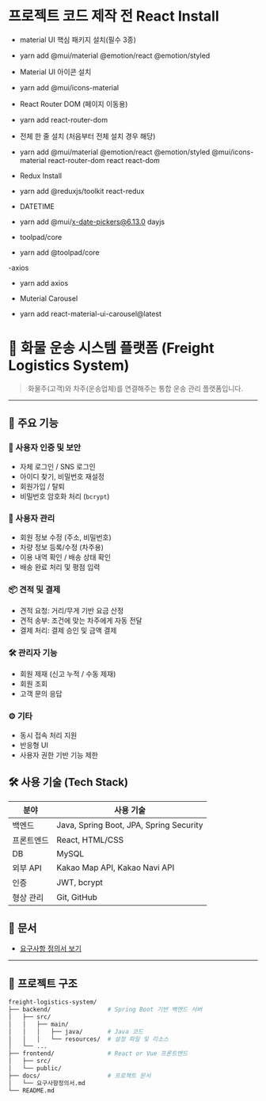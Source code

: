 # 프로젝트 코드 제작 전 React Install
- material UI 핵심 패키지 설치(필수 3종)
- yarn add @mui/material @emotion/react @emotion/styled  
  
- Material UI 아이콘 설치
- yarn add @mui/icons-material

- React Router DOM (페이지 이동용)
- yarn add react-router-dom

- 전체 한 줄 설치 (처음부터 전체 설치 경우 해당)
- yarn add @mui/material @emotion/react @emotion/styled @mui/icons-material react-router-dom react react-dom

- Redux Install
- yarn add @reduxjs/toolkit react-redux 

- DATETIME 
- yarn add @mui/x-date-pickers@6.13.0 dayjs

- toolpad/core
- yarn add @toolpad/core

-axios
- yarn add axios

- Muterial Carousel
- yarn add react-material-ui-carousel@latest

# 🚚 화물 운송 시스템 플랫폼 (Freight Logistics System)

> 화물주(고객)와 차주(운송업체)를 연결해주는 통합 운송 관리 플랫폼입니다.

---

## 📌 주요 기능

### 🔐 사용자 인증 및 보안
- 자체 로그인 / SNS 로그인
- 아이디 찾기, 비밀번호 재설정
- 회원가입 / 탈퇴
- 비밀번호 암호화 처리 (`bcrypt`)

### 👥 사용자 관리
- 회원 정보 수정 (주소, 비밀번호)
- 차량 정보 등록/수정 (차주용)
- 이용 내역 확인 / 배송 상태 확인
- 배송 완료 처리 및 평점 입력

### 📦 견적 및 결제
- 견적 요청: 거리/무게 기반 요금 산정
- 견적 송부: 조건에 맞는 차주에게 자동 전달
- 결제 처리: 결제 승인 및 금액 결제

### 🛠 관리자 기능
- 회원 제재 (신고 누적 / 수동 제재)
- 회원 조회
- 고객 문의 응답

### ⚙️ 기타
- 동시 접속 처리 지원
- 반응형 UI
- 사용자 권한 기반 기능 제한

## 🛠️ 사용 기술 (Tech Stack)

| 분야 | 사용 기술 |
|------|-----------|
| 백엔드 | Java, Spring Boot, JPA, Spring Security |
| 프론트엔드 | React, HTML/CSS |
| DB | MySQL |
| 외부 API | Kakao Map API, Kakao Navi API |
| 인증 | JWT, bcrypt |
| 형상 관리 | Git, GitHub |


## 📄 문서

- [요구사항 정의서 보기](./docs/요구사항정의서.md)

---

## 📁 프로젝트 구조

```bash
freight-logistics-system/
├── backend/                # Spring Boot 기반 백엔드 서버
│   ├── src/
│   │   ├── main/
│   │   │   ├── java/       # Java 코드
│   │   │   └── resources/  # 설정 파일 및 리소스
│   └── ...
├── frontend/               # React or Vue 프론트엔드
│   ├── src/
│   └── public/
├── docs/                   # 프로젝트 문서
│   └── 요구사항정의서.md
└── README.md

